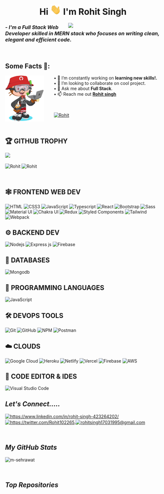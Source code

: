 <!----------------------------------- Heading Section ------------------------------------>
<h1 align="center">
    Hi
     <img src="https://raw.githubusercontent.com/ABSphreak/ABSphreak/master/gifs/Hi.gif" width="35"> 
    I'm Rohit Singh
   
 
</h1>

 <img align="right" src="https://cdn.dribbble.com/users/1162077/screenshots/3848914/programmer.gif" width="300"/>


<!----------------------------------- About Section ------------------------------------>

<h3>
    <i>- I'm a Full Stack Web Developer skilled in MERN stack who focuses on writing clean, elegant and efficient code.</i>
</h3>

<br>

## Some Facts 🎈:
<!-- <img align="left" height="150" src="https://raw.githubusercontent.com/hicodersofficial/images/main/giphy%20(2).gif" style="margin-right: 2rem;"> -->
<img align="left" height="150" src="https://github.com/optimizershivam/optimizershivam/blob/main/assets/179312151-fdabe3af-823f-41ab-a6d4-17a72af4e9e8.png" alt="octocat" style="margin-right: 2rem;" />

• 🔭 I’m constantly working on <b>learning new skills!.</b> <br/>
• 👯 I’m looking to collaborate on cool project.<br/>
• 💬 Ask me about <b>Full Stack</b>.<br/>
• 📫 Reach me out <a href="https://www.linkedin.com/in/rohit-singh-423264202/"><b>Rohit singh</b></a><br/>
    
</span>


<br />



<!----------------------------------- Profile View Section ------------------------------------>

<p align="left">
    <a href="https://github.com/Rohit24-code">
        <img src="https://komarev.com/ghpvc/?username=Rohit24-code&label=Profile%20views&color=0e75b6&style=flat" alt="Rohit" />
    </a>
</p>
<br>

<!--                                     tropies -->
## 🏆 **GITHUB TROPHY**

![](https://github-profile-trophy.vercel.app/?username=Rohit24-code&theme=onedark&rank=S,SS,SSS,A,AA,AAA,SECRET,B,BB,BBB)


<p>
    <img align="center" src="https://github-readme-stats.vercel.app/api?username=Rohit24-code&show_icons=true&include_all_commits=true&count_private=true&hide=issues,contribs&border_radius=0&locale=en&theme=dark" alt="Rohit" height="139" />
    <img align="center" src="https://github-readme-stats.vercel.app/api/top-langs/?username=Rohit24-code&layout=compact&hide=Shell&border_radius=0&theme=dark" alt="Rohit" height="139" />
</p>


<!----------------------------------- Tech Stack Section ------------------------------------>

<!-- <h2><i>Tech Stack</i></h2> -->

<!-- <p>
    <img src="https://img.shields.io/badge/HTML5-E34F26?style=for-the-badge&logo=html5&logoColor=white" alt="html5" />
    <img src="https://img.shields.io/badge/CSS3-1572B6?style=for-the-badge&logo=css3&logoColor=white" alt="css3" />
    <img src="https://img.shields.io/badge/Bootstrap-563D7C?style=for-the-badge&logo=bootstrap&logoColor=white" alt="bootstrap" />
    <img src="https://img.shields.io/badge/JavaScript-323330?style=for-the-badge&logo=javascript&logoColor=F7DF1E" alt="javascript" />
    <img src="https://img.shields.io/badge/Node.js-339933?style=for-the-badge&logo=nodedotjs&logoColor=white" alt="nodejs" />
    <img src="https://img.shields.io/badge/Express.js-000000?style=for-the-badge&logo=express&logoColor=white" alt="expressjs" />
    <img src="https://img.shields.io/badge/MongoDB-4EA94B?style=for-the-badge&logo=mongodb&logoColor=white" alt="mongodb" />
    <img src="https://img.shields.io/badge/npm-CB3837?style=for-the-badge&logo=npm&logoColor=white" alt="npm" />
    <img src="https://img.shields.io/badge/Postman-FF6C37?style=for-the-badge&logo=Postman&logoColor=white" alt="postman" />
    <img src="https://img.shields.io/badge/Git-f44d27?style=for-the-badge&logo=git&logoColor=white" alt="git" />
    <img src="https://img.shields.io/badge/GitHub-100000?style=for-the-badge&logo=github&logoColor=white" alt="github" />
    <img src="https://img.shields.io/badge/React-20232A?style=for-the-badge&logo=react&logoColor=61DAFB" alt="reactjs" />
    <img src="https://img.shields.io/badge/Redux-593D88?style=for-the-badge&logo=redux&logoColor=white" alt="redux" />
    <img src="https://img.shields.io/badge/Material%20UI-007FFF?style=for-the-badge&logo=mui&logoColor=white" alt="material-ui" />
    <img src="https://img.shields.io/badge/Chakra%20UI-3bc7bd?style=for-the-badge&logo=chakraui&logoColor=white" alt="chakra-ui" />
    <img src="https://img.shields.io/badge/styled--components-DB7093?style=for-the-badge&logo=styled-components&logoColor=white" alt="styled-components" />
</p> -->


<br>


## 🕸️ **FRONTEND WEB DEV**

![HTML](https://img.shields.io/badge/HTML5-E34F26?style=for-the-badge&logo=html5&logoColor=white "HTML")
![CSS3](https://img.shields.io/badge/CSS3-1572B6?style=for-the-badge&logo=css3&logoColor=white "CSS")
![JavaScript](https://img.shields.io/badge/JavaScript-F7DF1E?style=for-the-badge&logo=javascript&logoColor=black "JavaScript")
![Typescript](https://img.shields.io/badge/TypeScript-007ACC?style=for-the-badge&logo=typescript&logoColor=white "Typescript")
![React](https://img.shields.io/badge/React-20232A?style=for-the-badge&logo=react&logoColor=61DAFB "React")
![Bootstrap](https://img.shields.io/badge/Bootstrap-563D7C?style=for-the-badge&logo=bootstrap&logoColor=white "Bootstrap")
![Sass](https://img.shields.io/badge/Sass-CC6699?style=for-the-badge&logo=sass&logoColor=white "SASS")
![Material UI](https://img.shields.io/badge/Material--UI-%230081CB.svg?style=for-the-badge&logo=mui&logoColor=white "Material UI")
![Chakra UI](https://img.shields.io/badge/Chakra%20UI-3bc7bd?style=for-the-badge&logo=chakraui&logoColor=white "Chakra UI")
![Redux](https://img.shields.io/badge/Redux-593D88?style=for-the-badge&logo=redux&logoColor=white "Redux" )
![Styled Components](https://img.shields.io/badge/styled--components-DB7093?style=for-the-badge&logo=styled-components&logoColor=white "Styled-Components")
![Tailwind](https://img.shields.io/badge/Tailwind_CSS-38B2AC?style=for-the-badge&logo=tailwind-css&logoColor=white "Tailwind")
![Webpack](https://img.shields.io/badge/webpack-%238DD6F9.svg?style=for-the-badge&logo=webpack&logoColor=black "Webpack")

## ⚙️ **BACKEND DEV**

![](https://img.shields.io/badge/Node.js-43853D?style=for-the-badge&logo=node.js&logoColor=white "Nodejs")
![Express js](https://img.shields.io/badge/Express.js-404D59?style=for-the-badge "Express js")
![Firebase](https://img.shields.io/badge/firebase-%23039BE5.svg?style=for-the-badge&logo=firebase "Firebase")

## 📅 **DATABASES**

![Mongodb](https://img.shields.io/badge/MongoDB-4EA94B?style=for-the-badge&logo=mongodb&logoColor=white "Mongodb")

## 🎯 **PROGRAMMING LANGUAGES**
![JavaScript](https://img.shields.io/badge/JavaScript-F7DF1E?style=for-the-badge&logo=javascript&logoColor=black "JavaScript")

## 🛠️ **DEVOPS TOOLS**

![Git](https://img.shields.io/badge/git-%23F05033.svg?style=for-the-badge&logo=git&logoColor=white "Git")
![GitHub](https://img.shields.io/badge/github-%23121011.svg?style=for-the-badge&logo=github&logoColor=white "GitHub")
![NPM](https://img.shields.io/badge/NPM-%23000000.svg?style=for-the-badge&logo=npm&logoColor=white "Npm")
![Postman](https://img.shields.io/badge/Postman-FF6C37?style=for-the-badge&logo=postman&logoColor=white "Postman")


## ☁️ **CLOUDS**

![Google Cloud](https://img.shields.io/badge/GoogleCloud-%234285F4.svg?style=for-the-badge&logo=google-cloud&logoColor=white "Google Cloud")
![Heroku](https://img.shields.io/badge/heroku-%23430098.svg?style=for-the-badge&logo=heroku&logoColor=white "Heroku")
![Netlify](https://img.shields.io/badge/netlify-%23000000.svg?style=for-the-badge&logo=netlify&logoColor=#00C7B7 "Netlify")
![Vercel](https://img.shields.io/badge/vercel-%23000000.svg?style=for-the-badge&logo=vercel&logoColor=white "Vercel")
![Firebase](https://img.shields.io/badge/firebase-%23039BE5.svg?style=for-the-badge&logo=firebase "Firebase")
![AWS](https://img.shields.io/badge/Amazon-_AWS-FF9900?style=for-the-badge&logo=amazon-aws&logoColor=white "AWS")

## 📄 **CODE EDITOR & IDES**

![Visual Studio Code](https://img.shields.io/badge/VS%20Code-0078d7.svg?style=for-the-badge&logo=visual-studio-code&logoColor=white "Visual Studio Code")


<!----------------------------------- Project Section ------------------------------------>



<!----------------------------------- Social Media Links Section ------------------------------------>

<h2><i>Let's Connect.....</i></h2>


<p align="left">
    <a href="https://www.linkedin.com/in/rohit-singh-423264202/">
        <img align="center" src="https://img.shields.io/badge/LinkedIn-0077B5?style=for-the-badge&logo=linkedin&logoColor=white" alt="https://www.linkedin.com/in/rohit-singh-423264202/" />
    </a>
    <a href="https://twitter.com/Rohit102265">
        <img align="center" src="https://img.shields.io/badge/Twitter-1DA1F2?style=for-the-badge&logo=twitter&logoColor=white" alt="https://twitter.com/Rohit102265" />
    </a>
    <a title="rohitsingh17031995@gmail.com" href="mailto:rohitsingh17031995@gmail.com">
        <img align="center" src="https://img.shields.io/badge/Gmail-D14836?style=for-the-badge&logo=gmail&logoColor=white" alt="rohitsingh17031995@gmail.com" />
    </a>
</p>
<br>



<!----------------------------------- GitHub Stats Section ------------------------------------>

<h2><i>My GitHub Stats</i></h2>

<p>
    <img align="center" src="https://github-readme-stats.vercel.app/api/top-langs/?username=Rohit24-code&layout=compact&exclude_repo=Lybrate-Website-Clone-Version-2.0,Lybrate-Website-Clone,Adidas-Clone&hide=Shell&border_radius=0&theme=dark" alt="m-sehrawat" height="139" />
</p>
<br>



<!----------------------------------- Top Repository Section ------------------------------------>

<h2><i>Top Repositories</i> </h2>




